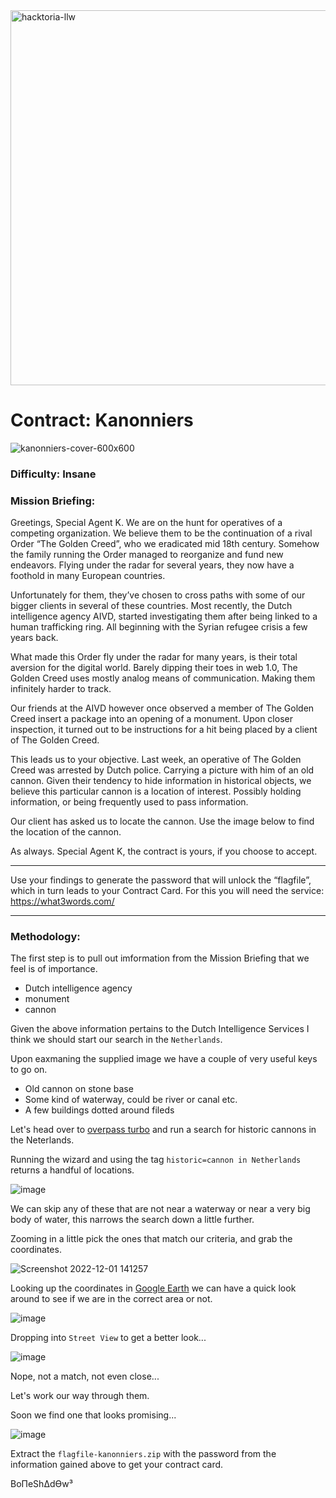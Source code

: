 <img width="600" alt="hacktoria-llw" src="https://user-images.githubusercontent.com/117080369/203552008-2d0e0a07-1815-485b-8f3f-ae7ed7258af8.png">

# Contract: Kanonniers
![kanonniers-cover-600x600](https://user-images.githubusercontent.com/117080369/205070112-88dbd378-7d7e-4af7-beb2-6632a30966a6.png)

### Difficulty: Insane

### Mission Briefing:
Greetings, Special Agent K. We are on the hunt for operatives of a competing organization. We believe them to be the continuation of a rival Order “The Golden Creed”, who we eradicated mid 18th century. Somehow the family running the Order managed to reorganize and fund new endeavors. Flying under the radar for several years, they now have a foothold in many European countries.

Unfortunately for them, they’ve chosen to cross paths with some of our bigger clients in several of these countries. Most recently, the Dutch intelligence agency AIVD, started investigating them after being linked to a human trafficking ring. All beginning with the Syrian refugee crisis a few years back.

What made this Order fly under the radar for many years, is their total aversion for the digital world. Barely dipping their toes in web 1.0, The Golden Creed uses mostly analog means of communication. Making them infinitely harder to track.

Our friends at the AIVD however once observed a member of The Golden Creed insert a package into an opening of a monument. Upon closer inspection, it turned out to be instructions for a hit being placed by a client of The Golden Creed.

This leads us to your objective. Last week, an operative of The Golden Creed was arrested by Dutch police. Carrying a picture with him of an old cannon. Given their tendency to hide information in historical objects, we believe this particular cannon is a location of interest. Possibly holding information, or being frequently used to pass information.

Our client has asked us to locate the cannon. Use the image below to find the location of the cannon.

As always. Special Agent K, the contract is yours, if you choose to accept.

---

Use your findings to generate the password that will unlock the “flagfile”, which in turn leads to your Contract Card. For this you will need the service: https://what3words.com/

---

### Methodology:
The first step is to pull out imformation from the Mission Briefing that we feel is of importance.
* Dutch intelligence agency
* monument
* cannon

Given the above information pertains to the Dutch Intelligence Services I think we should start our search in the `Netherlands`.

Upon eaxmaning the supplied image we have a couple of very useful keys to go on.
* Old cannon on stone base
* Some kind of waterway, could be river or canal etc.
* A few buildings dotted around fileds

Let's head over to <a href="https://overpass-turbo.eu/">overpass turbo</a> and run a search for historic cannons in the Neterlands.

Running the wizard and using the tag `historic=cannon in Netherlands` returns a handful of locations.

![image](https://user-images.githubusercontent.com/117080369/205074392-e420ed03-f51c-402b-a042-1d1001c03c9b.png)

We can skip any of these that are not near a waterway or near a very big body of water, this narrows the search down a little further.

Zooming in a little pick the ones that match our criteria, and grab the coordinates.

![Screenshot 2022-12-01 141257](https://user-images.githubusercontent.com/117080369/205074913-9092543e-a3be-4df1-b2e6-bff6e589fa3a.png)

Looking up the coordinates in <a href="https://earth.google.com/">Google Earth</a> we can have a quick look around to see if we are in the correct area or not.

![image](https://user-images.githubusercontent.com/117080369/205075775-1cfcac83-1306-4e58-9504-8c6342790c88.png)

Dropping into `Street View` to get a better look...

![image](https://user-images.githubusercontent.com/117080369/205077432-317f9235-0de8-4009-aaee-2141a5701cd0.png)

Nope, not a match, not even close...

Let's work our way through them.

Soon we find one that looks promising...

![image](https://user-images.githubusercontent.com/117080369/205076951-b50f4406-2faf-4976-a652-f2cf829ffebd.png)

Extract the `flagfile-kanonniers.zip` with the password from the information gained above to get your contract card.


BoΠeShΔdϴw³
